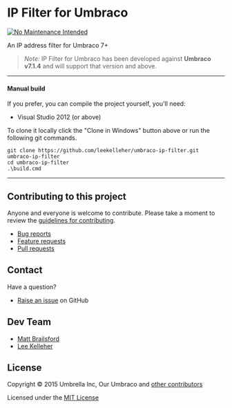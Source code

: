 # IP Filter for Umbraco

[![No Maintenance Intended](http://unmaintained.tech/badge.svg)](http://unmaintained.tech/)

An IP address filter for Umbraco 7+

> *Note:* IP Filter for Umbraco has been developed against **Umbraco v7.1.4** and will support that version and above.

---

#### Manual build

If you prefer, you can compile the project yourself, you'll need:

* Visual Studio 2012 (or above)

To clone it locally click the "Clone in Windows" button above or run the following git commands.

	git clone https://github.com/leekelleher/umbraco-ip-filter.git umbraco-ip-filter
	cd umbraco-ip-filter
	.\build.cmd

---

## Contributing to this project

Anyone and everyone is welcome to contribute. Please take a moment to review the [guidelines for contributing](CONTRIBUTING.md).

* [Bug reports](CONTRIBUTING.md#bugs)
* [Feature requests](CONTRIBUTING.md#features)
* [Pull requests](CONTRIBUTING.md#pull-requests)


## Contact

Have a question?

* [Raise an issue](https://github.com/leekelleher/umbraco-ip-filter/issues) on GitHub


## Dev Team

* [Matt Brailsford](https://github.com/mattbrailsford)
* [Lee Kelleher](https://github.com/leekelleher)


## License

Copyright &copy; 2015 Umbrella Inc, Our Umbraco and [other contributors](https://github.com/leekelleher/umbraco-ip-filter/graphs/contributors)

Licensed under the [MIT License](LICENSE.md)

